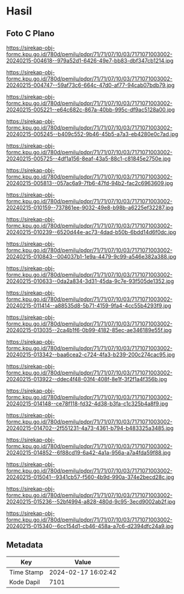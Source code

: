 # Hasil

## Foto C Plano

https://sirekap-obj-formc.kpu.go.id/780d/pemilu/pdpr/71/71/07/10/03/7171071003002-20240215-004618--979a52d1-6426-49e7-bb83-dbf347cb1214.jpg

https://sirekap-obj-formc.kpu.go.id/780d/pemilu/pdpr/71/71/07/10/03/7171071003002-20240215-004747--59af73c6-664c-47d0-af77-94cab07bdb79.jpg

https://sirekap-obj-formc.kpu.go.id/780d/pemilu/pdpr/71/71/07/10/03/7171071003002-20240215-005221--e64c682c-867a-40bb-995c-df9ac5128a00.jpg

https://sirekap-obj-formc.kpu.go.id/780d/pemilu/pdpr/71/71/07/10/03/7171071003002-20240215-005245--b409c552-9b46-45b5-a7a3-eb4280e0c7ad.jpg

https://sirekap-obj-formc.kpu.go.id/780d/pemilu/pdpr/71/71/07/10/03/7171071003002-20240215-005725--4df1a156-8eaf-43a5-88c1-c81845e2750e.jpg

https://sirekap-obj-formc.kpu.go.id/780d/pemilu/pdpr/71/71/07/10/03/7171071003002-20240215-005813--057ac6a9-7fb6-47fd-94b2-fac2c6963609.jpg

https://sirekap-obj-formc.kpu.go.id/780d/pemilu/pdpr/71/71/07/10/03/7171071003002-20240215-010159--737861ee-9032-49e8-b98b-a6225ef32287.jpg

https://sirekap-obj-formc.kpu.go.id/780d/pemilu/pdpr/71/71/07/10/03/7171071003002-20240215-010239--6520d44e-ac73-4dad-b50b-6bdd14d6f0dc.jpg

https://sirekap-obj-formc.kpu.go.id/780d/pemilu/pdpr/71/71/07/10/03/7171071003002-20240215-010843--004037b1-1e9a-4479-9c99-a546e382a388.jpg

https://sirekap-obj-formc.kpu.go.id/780d/pemilu/pdpr/71/71/07/10/03/7171071003002-20240215-010633--0da2a834-3d31-45da-9c7e-93f505de1352.jpg

https://sirekap-obj-formc.kpu.go.id/780d/pemilu/pdpr/71/71/07/10/03/7171071003002-20240215-011414--a88535d8-5b71-4159-9fa4-4cc55b4293f9.jpg

https://sirekap-obj-formc.kpu.go.id/780d/pemilu/pdpr/71/71/07/10/03/7171071003002-20240215-013035--2ca4b1f6-0b99-4182-85ec-ae346189e55f.jpg

https://sirekap-obj-formc.kpu.go.id/780d/pemilu/pdpr/71/71/07/10/03/7171071003002-20240215-013342--baa6cea2-c724-4fa3-b239-200c274cac95.jpg

https://sirekap-obj-formc.kpu.go.id/780d/pemilu/pdpr/71/71/07/10/03/7171071003002-20240215-013922--ddec4f48-03f4-408f-8e1f-3f2f1a4f356b.jpg

https://sirekap-obj-formc.kpu.go.id/780d/pemilu/pdpr/71/71/07/10/03/7171071003002-20240215-014148--ce78f118-fd32-4d38-b3fa-c1c325b4a8f9.jpg

https://sirekap-obj-formc.kpu.go.id/780d/pemilu/pdpr/71/71/07/10/03/7171071003002-20240215-014702--2f551231-4a73-4361-b794-b483325a3485.jpg

https://sirekap-obj-formc.kpu.go.id/780d/pemilu/pdpr/71/71/07/10/03/7171071003002-20240215-014852--6f88cd19-6a42-4a1a-956a-a7a4fda59f88.jpg

https://sirekap-obj-formc.kpu.go.id/780d/pemilu/pdpr/71/71/07/10/03/7171071003002-20240215-015041--9341cb57-f560-4b9d-990a-374e2becd28c.jpg

https://sirekap-obj-formc.kpu.go.id/780d/pemilu/pdpr/71/71/07/10/03/7171071003002-20240215-015236--52bf4994-a828-480d-9c95-3ecd9002ab2f.jpg

https://sirekap-obj-formc.kpu.go.id/780d/pemilu/pdpr/71/71/07/10/03/7171071003002-20240215-015340--6cc154d1-cb46-458a-a7c6-d2394dfc24a9.jpg


## Metadata

| Key        | Value               |
| ---------- | ------------------- |
| Time Stamp | 2024-02-17 16:02:42 |
| Kode Dapil | 7101                |



